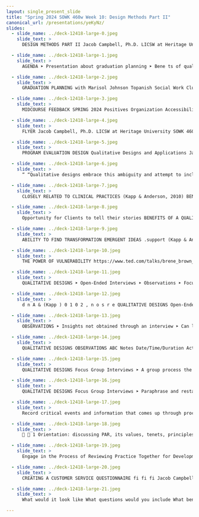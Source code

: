 ```yaml
---
layout: single_present_slide
title: "Spring 2024 SOWK 460w Week 10: Design Methods Part II"
canonical_url: /presentations/yeKyNz/
slides:
  - slide_name: ../deck-12418-large-0.jpeg
    slide_text: >
      DESIGN METHODS PART II Jacob Campbell, Ph.D. LICSW at Heritage University SOWK 460w Spring 2024 Qualitative & Consumer Satisfaction

  - slide_name: ../deck-12418-large-1.jpeg
    slide_text: >
      AGENDA ➤ Presentation about graduation planning ➤ Bene ts of qualitative approach ➤ Qualitative designs methods ➤ Focus groups ➤ Consumer satisfaction surveys fi Jacob Campbell, Ph.D. LICSW at Heritage University SOWK 460w Spring 2024

  - slide_name: ../deck-12418-large-2.jpeg
    slide_text: >
      GRADUATION PLANNING with Marisol Johnson Topanish Social Work Club President Jacob Campbell, Ph.D. LICSW at Heritage University SOWK 460w Spring 2024

  - slide_name: ../deck-12418-large-3.jpeg
    slide_text: >
      MIDCOURSE FEEDBACK SPRING 2024 Positives Organization Accessibility of material Group work time Learning process in class (peer review, quizzes, etc.) Challenges Struggling to understand content Textbook is old The quantity of work 13 of 20 Respondents Jacob Campbell, Ph.D. LICSW at Heritage University SOWK 460w Spring 2024

  - slide_name: ../deck-12418-large-4.jpeg
    slide_text: >
      FLYER Jacob Campbell, Ph.D. LICSW at Heritage University SOWK 460w Spring 2024

  - slide_name: ../deck-12418-large-5.jpeg
    slide_text: >
      PROGRAM EVALUATION DESIGN Qualitative Designs and Applications Jacob Campbell, Ph.D. LICSW at Heritage University SOWK 460w Spring 2024

  - slide_name: ../deck-12418-large-6.jpeg
    slide_text: >
      “ “Qualitative designs embrace this ambiguity and attempt to include multiple sources to develop an improved understanding of the situation, question, service challenge, and so forth” –Kapp and Anderson (2010) p. 239 Jacob Campbell, Ph.D. LICSW at Heritage University SOWK 460w Spring 2024

  - slide_name: ../deck-12418-large-7.jpeg
    slide_text: >
      CLOSELY RELATED TO CLINICAL PRACTICES (Kapp & Anderson, 2010) BENEFITS OF A QUALITATIVE APPROACH Jacob Campbell, Ph.D. LICSW at Heritage University SOWK 460w Spring 2024

  - slide_name: ../deck-12418-large-8.jpeg
    slide_text: >
      Opportunity for Clients to tell their stories BENEFITS OF A QUALITATIVE APPROACH Jacob Campbell, Ph.D. LICSW at Heritage University (Kapp & Anderson, 2010) SOWK 460w Spring 2024

  - slide_name: ../deck-12418-large-9.jpeg
    slide_text: >
      ABILITY TO FIND TRANSFORMATION EMERGENT IDEAS .support (Kapp & Anderson, 2010) BENEFITS OF A QUALITATIVE APPROACH Jacob Campbell, Ph.D. LICSW at Heritage University SOWK 460w Spring 2024

  - slide_name: ../deck-12418-large-10.jpeg
    slide_text: >
      THE POWER OF VULNERABILITY https://www.ted.com/talks/brene_brown_the_power_of_vulnerability Jacob Campbell, Ph.D. LICSW at Heritage University SOWK 460w Spring 2024

  - slide_name: ../deck-12418-large-11.jpeg
    slide_text: >
      QUALITATIVE DESIGNS ➤ Open-Ended Interviews ➤ Observations ➤ Focus Group Interviews ➤ Field Notes Jacob Campbell, Ph.D. LICSW at Heritage University SOWK 460w Spring 2024

  - slide_name: ../deck-12418-large-12.jpeg
    slide_text: >
      d n A & (Kapp ) 0 1 0 2 , n o s r e QUALITATIVE DESIGNS Open-Ended Interviews ➤ Not focused on standardized instruments ➤ Follows a standardized set of questions ➤ Gives an opportunity share personal perspectives Jacob Campbell, Ph.D. LICSW at Heritage University SOWK 460w Spring 2024

  - slide_name: ../deck-12418-large-13.jpeg
    slide_text: >
      OBSERVATIONS ➤ Insights not obtained through an interview ➤ Can learn more from observation vs interview Systematized by have a form or guiding questions QUALITATIVE DESIGNS Jacob Campbell, Ph.D. LICSW at Heritage University (Kapp & Anderson, 2010) SOWK 460w Spring 2024

  - slide_name: ../deck-12418-large-14.jpeg
    slide_text: >
      QUALITATIVE DESIGNS OBSERVATIONS ABC Notes Date/Time/Duration Activity Student: Harold Grade: 9th Antecedent 10/11/13 9:35am 5 minutes 10/12/13 11:20 am 10 minutes Language Arts Behavior Consequence Individual task given Talks to Peers about off task topic Given Reminder by the teacher to work quietly Small Group math test Chatted with peers Asked to leave the class 10/12/13 1:30 pm 5 minutes PE Volleyball game team selection Refused to be on the team picked for Chose not to participate 10/15/13 9:35am 5 minutes Language Arts Individual task given Talking loudly about inappropriate topics Other students laughed Asked to leave class 10/17/13 1:20 pm 5 minutes PE Running the track Refused to run, walked with students not in his class on the field Encouraged to run but wouldn’t 10/18/13 9:35am 5 minutes Language Arts Essay assignment Went on laptop to not approved websites, showed other student Would not leave the website 10/21/13 11:20 am 5 minutes Math Individual work Algebraic Expressions Talked to peers about off topic conversation Started work but kept talking Jacob Campbell, Ph.D. LICSW at Heritage University Example of ABC Data SOWK 460w Spring 2024

  - slide_name: ../deck-12418-large-15.jpeg
    slide_text: >
      QUALITATIVE DESIGNS Focus Group Interviews ➤ A group process the allows views of multiple people ➤ Structured to allow minority views and di erences of opinions ➤ Investigate unanticipated discussion points ff Jacob Campbell, Ph.D. LICSW at Heritage University (Kapp & Anderson, 2010) SOWK 460w Spring 2024

  - slide_name: ../deck-12418-large-16.jpeg
    slide_text: >
      QUALITATIVE DESIGNS Focus Group Interviews ➤ Paraphrase and restate comments frequently ➤ Seek other opinions (ask group for agreement). Attempt to engage all parties. ➤ Review positions of the entire group and verify that you have understanding ➤ Open oor for other areas of interest of the group ➤ Don’t be afraid to control discussion, and move on when somebody is not sharing the talking ➤ Move discussion from heated argument bye naming the positions and moving on fl Jacob Campbell, Ph.D. LICSW at Heritage University (Kapp & Anderson, 2010) SOWK 460w Spring 2024

  - slide_name: ../deck-12418-large-17.jpeg
    slide_text: >
      Record critical events and information that comes up through processes E V I T A T I L A QU DESIGNS (Kapp & Anderson, (Kapp &2010) Anderson, 2010)

  - slide_name: ../deck-12418-large-18.jpeg
    slide_text: >
      􀿓 􀬓 1 Orientation: discussing PAR, its values, tenets, principles, practices, and processes 2 Entry interviews: Co-researcher voice in developing agendas and describing needs 3 6 Co-Researchers 3 School Social Workers 2 Behavior Interventionist Teachers 1 Para Educator OVERVIEW OF STUDY PHASES (Campbell, 2023) Six co-designed sessions: Understand how trauma impacts students Limiting re-traumatization within the classroom Methods for increasing resiliency factors for students Engaging in self-care and burnout prevention to reduce the impact of secondary trauma Evaluate and implement ideas for promoting systematic changes within a classroom and school-wide Develop a tool or recommendation for how other school staff could create similar growth in other schools Embed in dialogues Group Book Study Self-Care Activity Exploration, Reflection, and Action

  - slide_name: ../deck-12418-large-19.jpeg
    slide_text: >
      Engage in the Process of Reviewing Practice Together for Development THEMES Understand How Trauma Impacts Students Use Idea Generation Develop New and Novel Ideas Integrated Self-Care Practices Limiting Re-Traumatization Into Group and Encourage Use Within the Classroom Methods for Increasing to Reduce Compassion Fatigue Use Storytelling to Resiliency Factors for Students Make Meaning and Engaging in Self-Care and Include Scholarly Sources and Develop Cohesion Burnout Prevention to Reduce the Develop Connections to Impact of Secondary Trauma Evidence-Based Practice De ne Concepts as a Evaluate and Implement Ideas for Group to Enhance Promoting Systematic Changes Understanding Within a Classroom and School-Wide Review Protocols for Professional Socialization Develop a Tool or Recommendation for How Other School LEARNING STRATEGIES Sta Could Create Similar Growth in Other Schools Follow Mutual Aid Model ff fi (Campbell, 2023) Incorporate an Interdisciplinary Framework COMPONENTS IN BUILDING A TRAUMA-INFORMED PLC

  - slide_name: ../deck-12418-large-20.jpeg
    slide_text: >
      CREATING A CUSTOMER SERVICE QUESTIONNAIRE fi fi fi Jacob Campbell, Ph.D. LICSW at Heritage University How well does the instrument t the service setting? Does the instrument provide an overall assessment or is it more topic speci c? Does the language t my population? SOWK 460w Spring 2024

  - slide_name: ../deck-12418-large-21.jpeg
    slide_text: >
      What would it look like What questions would you include What bene t would it have DEVELOPING A CONSUMER SATISFACTION For Heritage BASW Program fi Jacob Campbell, Ph.D. LICSW at Heritage University SOWK 460w Spring 2024

---
```

